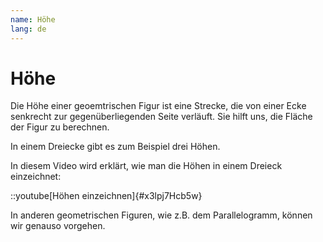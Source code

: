 ```yaml
---
name: Höhe
lang: de
---
```


# Höhe

Die Höhe einer geoemtrischen Figur ist eine Strecke, die von einer Ecke senkrecht zur gegenüberliegenden Seite verläuft. Sie hilft uns, die Fläche der Figur zu berechnen.

In einem Dreiecke gibt es zum Beispiel drei Höhen.

In diesem Video wird erklärt, wie man die Höhen in einem Dreieck einzeichnet:

::youtube[Höhen einzeichnen]{#x3lpj7Hcb5w}

In anderen geometrischen Figuren, wie z.B. dem Parallelogramm, können wir genauso vorgehen.